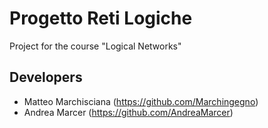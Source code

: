 # Progetto Reti Logiche
 Project for the course "Logical Networks" 

## Developers

- Matteo Marchisciana (https://github.com/Marchingegno)
- Andrea Marcer (https://github.com/AndreaMarcer)